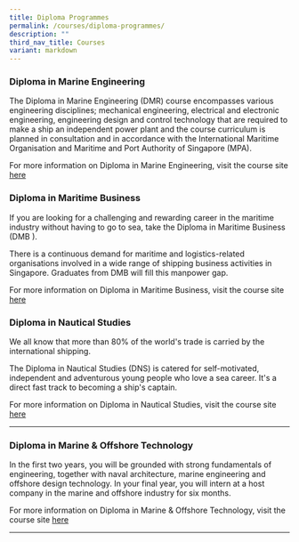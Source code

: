 ```yaml
---
title: Diploma Programmes
permalink: /courses/diploma-programmes/
description: ""
third_nav_title: Courses
variant: markdown
---
```

### Diploma in Marine Engineering

The Diploma in Marine Engineering (DMR) course encompasses various engineering disciplines; mechanical engineering, electrical and electronic engineering, engineering design and control technology that are required to make a ship an independent power plant and the course curriculum is planned in consultation and in accordance with the International Maritime Organisation and Maritime and Port Authority of Singapore (MPA).

For more information on Diploma in Marine Engineering, visit the course site [here](https://www.sp.edu.sg/sma/courses/full-time-diplomas/marine-engineering)


### Diploma in Maritime Business

If you are looking for a challenging and rewarding career in the maritime industry without having to go to sea, take the Diploma in Maritime Business (DMB ).

There is a continuous demand for maritime and logistics-related organisations involved in a wide range of shipping business activities in Singapore. Graduates from DMB will fill this manpower gap.

For more information on Diploma in Maritime Business, visit the course site [here](https://www.sp.edu.sg/sma/courses/full-time-diplomas/maritime-business)


### Diploma in Nautical Studies

We all know that more than 80% of the world's trade is carried by the international shipping.

The Diploma in Nautical Studies (DNS) is catered for self-motivated, independent and adventurous young people who love a sea career. It's a direct fast track to becoming a ship's captain.

For more information on Diploma in Nautical Studies, visit the course site [here](https://www.sp.edu.sg/sma/courses/full-time-diplomas/nautical-studies)

<hr>

### Diploma in Marine &amp; Offshore Technology
In the first two years, you will be grounded with strong fundamentals of engineering, together with naval architecture, marine engineering and offshore design technology. In your final year, you will intern at a host company in the marine and offshore industry for six months.

For more information on Diploma in Marine &amp; Offshore Technology, visit the course site [here](https://www.np.edu.sg/schools-courses/academic-schools/school-of-engineering/diploma-in-marine-offshore-technology)

<hr>